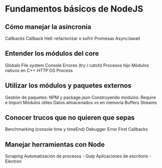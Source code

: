 # Fundamentos básicos de NodeJS

## Cómo manejar la asincronía
Callbacks
Callback Hell: refactorizar o sufrir
Promesas
Async/await

## Entender los módulos del core 
Globals
File system
Console
Errores (try / catch)
Procesos hijo
Módulos nativos en C++
HTTP
OS
Process

## Utilizar los módulos y paquetes externos
Gestión de paquetes: NPM y package.json
Construyendo módulos: Require e Import
Módulos útiles
Datos almacenados vs en memoria
Buffers
Streams

## Conocer trucos que no quieren que sepas
Benchmarking (console time y timeEnd)
Debugger
Error First Callbacks


## Manejar herramientas con Node
Scraping
Automatización de procesos - Gulp
Aplicaciones de escritorio - Electron
